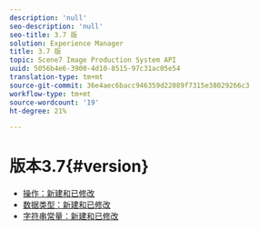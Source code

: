 ```yaml
---
description: 'null'
seo-description: 'null'
seo-title: 3.7 版
solution: Experience Manager
title: 3.7 版
topic: Scene7 Image Production System API
uuid: 5056b4e6-3900-4d10-8515-97c31ac05e54
translation-type: tm+mt
source-git-commit: 36e4aec6bacc946359d22089f7315e38029266c3
workflow-type: tm+mt
source-wordcount: '19'
ht-degree: 21%

---
```



# 版本3.7{#version}

* [操作：新建和已修改](r-3-7-operations.md)
* [数据类型：新建和已修改](r-3-7-types.md)
* [字符串常量：新建和已修改](r-3-7-string-constants.md)
